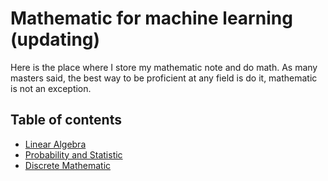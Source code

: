 # Mathematic for machine learning (updating)

Here is the place where I store my mathematic note and do math. As many masters said, the best way to be proficient at any field is do it, mathematic is not
an exception.

## Table of contents
- [Linear Algebra](https://github.com/vu-duy-tung/Mathematic-for-machine-learning/tree/main/linear-algebra)
- [Probability and Statistic](https://github.com/vu-duy-tung/Mathematic-for-machine-learning/tree/main/Probability%20%26%20Statistic)
- [Discrete Mathematic](https://github.com/vu-duy-tung/Mathematic-for-machine-learning/tree/main/discrete-math)

